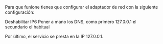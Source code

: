 Para que funione tienes que configurar el adaptador de red con la siguiente configuración:

Deshabilitar IP6
Poner a mano los DNS, como primero 127.0.0.1 el secundario el habitual

Por último, el servicio se presta en la IP 127.0.0.1.

